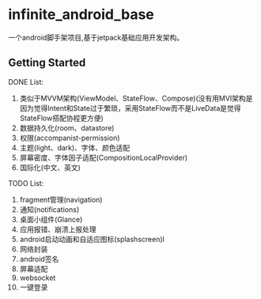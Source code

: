 # infinite_android_base

一个android脚手架项目,基于jetpack基础应用开发架构。

## Getting Started

DONE List:
1. 类似于MVVM架构(ViewModel、StateFlow、Compose)(没有用MVI架构是因为觉得Intent和State过于繁琐，采用StateFlow而不是LiveData是觉得StateFlow搭配协程更方便)
2. 数据持久化(room、datastore)
3. 权限(accompanist-permission)
4. 主题(light、dark)、字体、颜色适配
5. 屏幕密度、字体因子适配(CompositionLocalProvider)
6. 国际化(中文、英文)

TODO List:
1. fragment管理(navigation)
2. 通知(notifications)
3. 桌面小组件(Glance)
4. 应用报错、崩溃上报处理
5. android启动动画和自适应图标(splashscreen)l
6. 网络封装
7. android签名
8. 屏幕适配
9. websocket
10. 一键登录